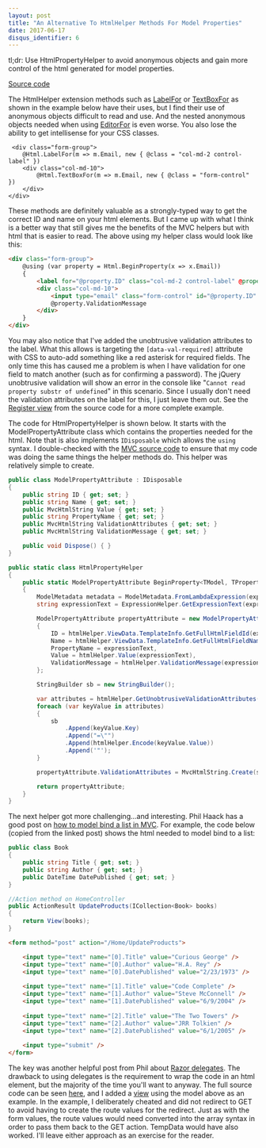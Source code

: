 ```yaml
---
layout: post
title: "An Alternative To HtmlHelper Methods For Model Properties"
date: 2017-06-17
disqus_identifier: 6
---
```

tl;dr: Use HtmlPropertyHelper to avoid anonymous objects and gain more control of the html generated for model properties.

[Source code](https://github.com/TheOtherTimDuncan/HtmlPropertyHelperDemo)

The HtmlHelper extension methods such as [LabelFor](https://msdn.microsoft.com/en-us/library/system.web.mvc.html.labelextensions.labelfor(v=vs.118).aspx) or [TextBoxFor](https://msdn.microsoft.com/en-us/library/system.web.mvc.html.inputextensions.textboxfor(v=vs.118).aspx) as shown in the example below have their uses, but I find their use of anonymous objects difficult to read and use. And the nested anonymous objects needed when using [EditorFor](https://cpratt.co/html-editorfor-and-htmlattributes/) is even worse. You also lose the ability to get intellisense for your CSS classes.

```
 <div class="form-group">
    @Html.LabelFor(m => m.Email, new { @class = "col-md-2 control-label" })
    <div class="col-md-10">
        @Html.TextBoxFor(m => m.Email, new { @class = "form-control" })
    </div>
</div>
```
These methods are definitely valuable as a strongly-typed way to get the correct ID and name on your html elements. But I came up with what I think is a better way that still gives me the benefits of the MVC helpers but with html that is easier to read. The above using my helper class would look like this:

```html
<div class="form-group">
    @using (var property = Html.BeginProperty(x => x.Email))
    {
        <label for="@property.ID" class="col-md-2 control-label" @property.ValidationAttributes>Email</label>
        <div class="col-md-10"> 
            <input type="email" class="form-control" id="@property.ID" name="@property.Name" value="@property.Value" @property.ValidationAttributes>
            @property.ValidationMessage
        </div>
    }
</div>
```

You may also notice that I've added the unobtrusive validation attributes to the label. What this allows is targeting the ```[data-val-required]``` attribute with CSS to auto-add something like a red asterisk for required fields. The only time this has caused me a problem is when I have validation for one field to match another (such as for confirming a password). The jQuery unobtrusive validation will show an error in the console like "```Cannot read property substr of undefined```" in this scenario. Since I usually don't need the validation attributes on the label for this, I just leave them out. See the [Register view](https://github.com/TheOtherTimDuncan/HtmlPropertyHelperDemo/blob/master/HtmlPropertyHelperDemo/Views/Account/Register.cshtml) from the source code for a more complete example.

The code for HtmlPropertyHelper is shown below. It starts with the ModelPropertyAttribute class which contains the properties needed for the html. Note that is also implements ```IDisposable``` which allows the ```using``` syntax. I double-checked with the [MVC source code](http://aspnetwebstack.codeplex.com/) to ensure that my code was doing the same things the helper methods do. This helper was relatively simple to create. 

```csharp
public class ModelPropertyAttribute : IDisposable
{
    public string ID { get; set; }
    public string Name { get; set; }
    public MvcHtmlString Value { get; set; }
    public string PropertyName { get; set; }
    public MvcHtmlString ValidationAttributes { get; set; }
    public MvcHtmlString ValidationMessage { get; set; }

    public void Dispose() { }
}

public static class HtmlPropertyHelper
{
    public static ModelPropertyAttribute BeginProperty<TModel, TProperty>(this HtmlHelper<TModel> htmlHelper, Expression<Func<TModel, TProperty>> expression)
    {
        ModelMetadata metadata = ModelMetadata.FromLambdaExpression(expression, htmlHelper.ViewData);
        string expressionText = ExpressionHelper.GetExpressionText(expression);

        ModelPropertyAttribute propertyAttribute = new ModelPropertyAttribute()
        {
            ID = htmlHelper.ViewData.TemplateInfo.GetFullHtmlFieldId(expressionText),
            Name = htmlHelper.ViewData.TemplateInfo.GetFullHtmlFieldName(expressionText),
            PropertyName = expressionText,
            Value = htmlHelper.Value(expressionText),
            ValidationMessage = htmlHelper.ValidationMessage(expressionText)
        };

        StringBuilder sb = new StringBuilder();

        var attributes = htmlHelper.GetUnobtrusiveValidationAttributes(expressionText, metadata);
        foreach (var keyValue in attributes)
        {
            sb
                .Append(keyValue.Key)
                .Append("=\"")
                .Append(htmlHelper.Encode(keyValue.Value))
                .Append('"');
        }

        propertyAttribute.ValidationAttributes = MvcHtmlString.Create(sb.ToString());

        return propertyAttribute;
    }
}
```

The next helper got more challenging...and interesting. Phil Haack has a good post on [how to model bind a list in MVC](http://haacked.com/archive/2008/10/23/model-binding-to-a-list.aspx/). For example, the code below (copied from the linked post) shows the html needed to model bind to a list:

```csharp
public class Book 
{
    public string Title { get; set; }
    public string Author { get; set; }
    public DateTime DatePublished { get; set; }
}

//Action method on HomeController
public ActionResult UpdateProducts(ICollection<Book> books) 
{
    return View(books);
}
```
```html
<form method="post" action="/Home/UpdateProducts">

    <input type="text" name="[0].Title" value="Curious George" />
    <input type="text" name="[0].Author" value="H.A. Rey" />
    <input type="text" name="[0].DatePublished" value="2/23/1973" />
    
    <input type="text" name="[1].Title" value="Code Complete" />
    <input type="text" name="[1].Author" value="Steve McConnell" />
    <input type="text" name="[1].DatePublished" value="6/9/2004" />
    
    <input type="text" name="[2].Title" value="The Two Towers" />
    <input type="text" name="[2].Author" value="JRR Tolkien" />
    <input type="text" name="[2].DatePublished" value="6/1/2005" />
    
    <input type="submit" />
</form>
```
The key was another helpful post from Phil about [Razor delegates](http://haacked.com/archive/2011/02/27/templated-razor-delegates.aspx/). The drawback to using delegates is the requirement to wrap the code in an html element, but the majority of the time you'll want to anyway. The full source code can be seen [here](https://github.com/TheOtherTimDuncan/HtmlPropertyHelperDemo/blob/master/HtmlPropertyHelperDemo/HtmlCollectionHelper.cs), and I added a [view](https://github.com/TheOtherTimDuncan/HtmlPropertyHelperDemo/blob/master/HtmlPropertyHelperDemo/Views/Home/Books.cshtml) using the model above as an example. In the example, I deliberately cheated and did not redirect to GET to avoid having to create the route values for the redirect. Just as with the form values, the route values would need converted into the array syntax in order to pass them back to the GET action. TempData would have also worked. I'll leave either approach as an exercise for the reader.